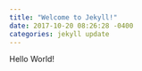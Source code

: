 ```yaml
---
title: "Welcome to Jekyll!"
date: 2017-10-20 08:26:28 -0400
categories: jekyll update
---
```


Hello World!
